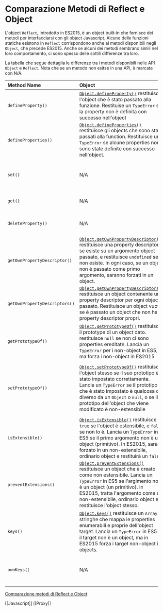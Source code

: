# Comparazione Metodi di Reflect e Object

L'object `Reflect`, introdotto in ES2015, è un object built-in che fornisce dei metodi per interfacciarsi con gli object Javascript. Alcune delle funzioni statiche esistono in `Reflect` corrispondono anche ai metodi disponibili negli `Object`, che precede ES2015. Anche se alcuni dei metodi sembrano simili nel loro comportamento, ci sono spesso delle sottili differenze tra loro.

La tabella che segue dettaglia le differenze tra i metodi disponibili nelle API `Object` e `Reflect`.
Nota che se un metodo non esitse in una API, è marcata con N/A.

|Method Name   |      Object      |  Reflect |
|:----------|:-------------|:------|
| `defineProperty()` | [`Object.defineProperty()`](https://developer.mozilla.org/en-US/docs/Web/JavaScript/Reference/Global_Objects/Object/defineProperty) restituisce l'object che è stato passato alla funzione. Restituise un `TypeError` se la property non è definita con successo nell'object |[`Reflect.defineProperty()`](https://developer.mozilla.org/en-US/docs/Web/JavaScript/Reference/Global_Objects/Reflect/defineProperty) restituisce `true` se la property è stata definita nell'object e `false` se non lo è stato|
| `defineProperties()` |    [`Object.defineProperties()`](https://developer.mozilla.org/en-US/docs/Web/JavaScript/Reference/Global_Objects/Object/defineProperties) restituisce gli objects che sono stati passati alla function. Restituisce un `TypeError` se alcune properties non sono state definite con successo nell'object.   |   N/A |
| `set()` | N/A |    [`Reflect.set()`](https://developer.mozilla.org/en-US/docs/Web/JavaScript/Reference/Global_Objects/Reflect/set) restituisce `trye` se la property è stata impostata con successo sull'object e `false` se non lo è. Lancia un `TyperError` se il target non è un `Object` |
| `get()` | N/A |    [`Reflect.get()`](https://developer.mozilla.org/en-US/docs/Web/JavaScript/Reference/Global_Objects/Reflect/get) restituisce  il valore di una property. Lancia un `TypeError` se il target non è un `Object` |
| `deleteProperty()` | N/A |    [`Reflect.deleteProperty()`](https://developer.mozilla.org/en-US/docs/Web/JavaScript/Reference/Global_Objects/Reflect/deleteProperty) restituisce `true` se la property è stata cancellata dall'object e `false` in caso contrario |
| `getOwnPropertyDescriptor()` | [`Object.getOwnPropertyDescriptor()`](https://developer.mozilla.org/en-US/docs/Web/JavaScript/Reference/Global_Objects/Object/getOwnPropertyDescriptor) restituisce una property descriptor se esiste su un argomento object passato, e restituisce `undefined` se non esiste. In ogni caso, se un object non è passato come primo argomento, saranno forzati in un object. | [`Reflect.getOwnPropertyDescriptor()`](https://developer.mozilla.org/en-US/docs/Web/JavaScript/Reference/Global_Objects/Reflect/getOwnPropertyDescriptor) restituisce una property descriptor della property data se esiste nell'object. Restituisce `undefined` se non esiste, e un `TypeError` se nessun altro object (un primitivo) è passato come primo argomento. |
| `getOwnPropertyDescriptors()` | [`Object.getOwnPropertyDescriptors()`](https://developer.mozilla.org/en-US/docs/Web/JavaScript/Reference/Global_Objects/Object/getOwnPropertyDescriptors) restituisce un object contenente un property descriptor per ogni object passato. Restituisce un object vuoto se è passato un object che non ha property descriptor propri.   | N/A |
| `getPrototypeOf()` | [`Object.getPrototypeOf()`](https://developer.mozilla.org/en-US/docs/Web/JavaScript/Reference/Global_Objects/Object/getPrototypeOf) restituisce il prototype di un object dato. restituisce `null` se non ci sono properties ereditate. Lancia un `TypeError` per i non-object in ES5, ma forza i non-object in ES2015 | [`Reflect.getPrototypeOf()`](https://developer.mozilla.org/en-US/docs/Web/JavaScript/Reference/Global_Objects/Reflect/getPrototypeOf) restituisce il prototipo di un object dato. Restituisce `null` se non ci sono properties ereditate, e lancia un `TypeError` per i non-objects. |
| `setPrototypeOf()` | [`Object.setPrototypeOf()`](https://developer.mozilla.org/en-US/docs/Web/JavaScript/Reference/Global_Objects/Object/setPrototypeOf) restituisce l'object stesso se il suo prototipo è stato impostato correttamente. Lancia un `TypeError` se il prototipo che è stato impostato è qualcosa di diverso da un `Object` o `null`, o se il prototipo dell'object che viene modificato è non-estensibile |[`Reflect.setPrototypeOf()`](https://developer.mozilla.org/en-US/docs/Web/JavaScript/Reference/Global_Objects/Reflect/setPrototypeOf) restituisce `true` se il prototipo è stato impostato correttamente su un object e `false` sin caso contrario (anche se il prototipo è non-estensibile). Lancia un `TypeError` se il target passato non fosse un `Object`, o se il prototipo impostato fosse diverso da `Object` o `null`|
| `isExtensible()` | [`Object.isExtensible()`](https://developer.mozilla.org/en-US/docs/Web/JavaScript/Reference/Global_Objects/Object/isExtensible) restituisce `true` se l'object è estensibile, e `false` se non lo è. Lancia un `TypeError` in ES5 se il primo argomento non è un object (primitivo). In ES2015, sarà forzato in un non-estensibile, ordinario object e restituirà un `false`. | [`Reflect.isExtensible()`](https://developer.mozilla.org/en-US/docs/Web/JavaScript/Reference/Global_Objects/Reflect/isExtensible) restituisce `true` se l'object è estensibile e `false` se non lo è. Lancia un `TypeError` se il primo argomento non è un object (un primitivo) |
| `preventExtensions()`| [`Object.preventExtensions()`](https://developer.mozilla.org/en-US/docs/Web/JavaScript/Reference/Global_Objects/Object/preventExtensions) restituisce un object che è creato come non estensibile. Lancia un `TypeError` in ES5 se l'argimento non è un object (un primitivo). in ES2015, tratta l'argomento come un non-estensibile, ordinario object e restituisce l'object stesso. |[`Reflect.preventExtensions()`](https://developer.mozilla.org/en-US/docs/Web/JavaScript/Reference/Global_Objects/Reflect/preventExtensions) restituisce `true` se l'object è stato creato come non-estensibile e `false` se non lo è. Lancia un `TypeError` se l'argomento non è un object (un primitivo) |
| `keys()`| [`Object.keys()`](https://developer.mozilla.org/en-US/docs/Web/JavaScript/Reference/Global_Objects/Object/keys) restituisce un `Array` di stringhe che mappa le properties enumerabili e proprie dell'object target. Lancia un `TypeError` in ES5 se il target non è un object, ma in ES2015 forza i target non-object in objects.  | N/A |
| `ownKeys()`| N/A | [`Reflect.ownKeys()`](https://developer.mozilla.org/en-US/docs/Web/JavaScript/Reference/Global_Objects/Reflect/ownKeys) restituisce un `Array` di property name che mappa le key proprie dell'object target. Lancia un `TypeError` se il target non è un `Object`. |


[Comparazione metodi di Reflect e Object](https://developer.mozilla.org/en-US/docs/Web/JavaScript/Reference/Global_Objects/Reflect/Comparing_Reflect_and_Object_methods)

[[Javascript]]
[[Proxy]]

